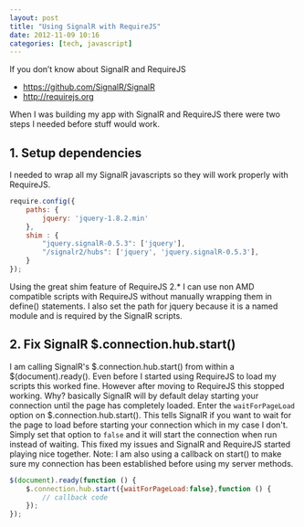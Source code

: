 ```yaml
---
layout: post
title: "Using SignalR with RequireJS"
date: 2012-11-09 10:16
categories: [tech, javascript]
---
```


If you don’t know about SignalR and RequireJS

* <https://github.com/SignalR/SignalR>
* <http://requirejs.org>

When I was building my app with SignalR and RequireJS there were two steps I needed before stuff would work.

## 1. Setup dependencies

I needed to wrap all my SignalR javascripts so they will work properly with RequireJS.

```javascript
require.config({
    paths: {
        jquery: 'jquery-1.8.2.min'
    },
    shim : {
        "jquery.signalR-0.5.3": ['jquery'],
        "/signalr2/hubs": ['jquery', 'jquery.signalR-0.5.3'],
    }
});
```

Using the great shim feature of RequireJS 2.* I can use non AMD compatible scripts with RequireJS without manually wrapping them in define() statements. I also set the path for jquery because it is a named module and is required by the SignalR scripts.

## 2. Fix SignalR $.connection.hub.start()

I am calling SignalR's $.connection.hub.start() from within a $(document).ready(). Even before I started using RequireJS to load my scripts this worked fine. However after moving to RequireJS this stopped working. Why? basically SignalR will by default delay starting your connection until the page has completely loaded. Enter the `waitForPageLoad` option on $.connection.hub.start(). This tells SignalR if you want to wait for the page to load before starting your connection which in my case I don't. Simply set that option to `false` and it will start the connection when run instead of waiting. This fixed my issues and SignalR and RequireJS started playing nice together. Note: I am also using a callback on start() to make sure my connection has been established before using my server methods.

```javascript
$(document).ready(function () {
    $.connection.hub.start({waitForPageLoad:false},function () {
        // callback code
    });
});
```
